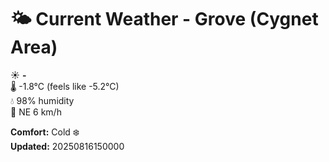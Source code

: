 # 🌤️ Current Weather - Grove (Cygnet Area)

☀️ **-**  
🌡️ -1.8°C (feels like -5.2°C)  
💧 98% humidity  
💨 NE 6 km/h  

**Comfort:** Cold ❄️  
**Updated:** 20250816150000
